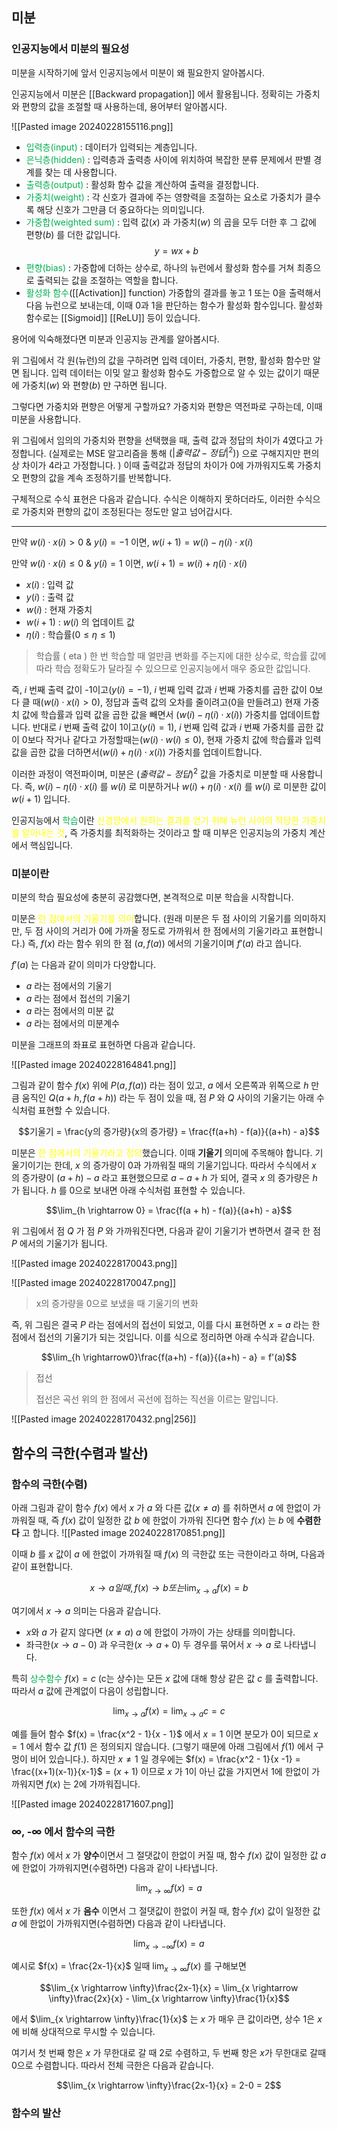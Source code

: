 
## 미분

### 인공지능에서 미분의 필요성

미분을 시작하기에 앞서 인공지능에서 미분이 왜 필요한지 알아봅시다.

인공지능에서 미분은 [[Backward propagation]] 에서 활용됩니다. 정확히는 가중치와 편향의 값을 조절할 때 사용하는데, 용어부터 알아봅시다.

![[Pasted image 20240228155116.png]]

- <font color="#00b050">입력층(input)</font> : 데이터가 입력되는 계층입니다.
- <font color="#00b050">은닉층(hidden)</font> : 입력층과 출력층 사이에 위치하여 복잡한 분류 문제에서 판별 경계를 찾는 데 사용합니다.
- <font color="#00b050">출력층(output)</font> : 활성화 함수 값을 계산하여 출력을 결정합니다.
- <font color="#00b050">가중치(weight)</font> : 각 신호가 결과에 주는 영향력을 조절하는 요소로 가중치가 클수록 해당 신호가 그만큼 더 중요하다는 의미입니다.
- <font color="#00b050">가중합(weighted sum)</font> : 입력 값($x$) 과 가중치($w$) 의 곱을 모두 더한 후 그 값에 편향($b$) 를 더한 값입니다.
$$y = wx + b$$
- <font color="#00b050">편향(bias)</font> : 가중합에 더하는 상수로, 하나의 뉴런에서 활성화 함수를 거쳐 최종으로 출력되는 값을 조절하는 역할을 합니다.
- <font color="#00b050">활성화 함수</font>([[Activation]] function) 가중합의 결과를 놓고 1 또는 0을 출력해서 다음 뉴런으로 보내는데, 이때 0과 1을 판단하는 함수가 활성화 함수입니다. 활성화 함수로는 [[Sigmoid]]  [[ReLU]] 등이 있습니다.

용어에 익숙해졌다면 미분과 인공지능 관계를 알아봅시다.

위 그림에서 각 원(뉴런)의 값을 구하려면 입력 데이터, 가중치, 편향, 활성화 함수만 알면 됩니다. 입력 데이터는 이밎 알고 활성화 함수도 가중합으로 알 수 있는 값이기 때문에 가중치($w$) 와 편향($b$) 만 구하면 됩니다.

그렇다면 가중치와 편향은 어떻게 구할까요? 가중치와 편향은 역전파로 구하는데, 이때 미분을 사용합니다.

위 그림에서 임의의 가중치와 편향을 선택했을 때, 출력 값과 정답의 차이가 4였다고 가정합니다. (실제로는 MSE 알고리즘을 통해 $(|출력 값 - 정답|^2)$) 으로 구해지지만 편의상 차이가 4라고 가정합니다. ) 이때 출력값과 정답의 차이가 0에 가까워지도록 가중치오 편향의 값을 계속 조정하기를 반복합니다.

구체적으로 수식 표현은 다음과 같습니다. 수식은 이해하지 못하더라도, 이러한 수식으로 가중치와 편향의 값이 조정된다는 정도만 알고 넘어갑시다.

---
만약 $w(i) \cdot x(i) > 0$ & $y(i) = -1$ 이면, $w(i+1) = w(i) - \eta(i) \cdot x(i)$ 

만약 $w(i) \cdot x(i) \leq 0$ & $y(i) = 1$ 이면, $w(i+1) = w(i) + \eta(i) \cdot x(i)$ 

- $x(i)$ : 입력 값
- $y(i)$ : 출력 값
- $w(i)$ : 현재 가중치
- $w(i+1)$ : $w(i)$ 의 업데이트 값
- $\eta(i)$ : 학습률($0 \leq \eta \leq 1$)
> 학습률 ( eta )
>한 번 학습할 때 얼만큼 변화를 주는지에 대한 상수로, 학습률 값에 따라 학습 정확도가 달라질 수 있으므로 인공지능에서 매우 중요한 값입니다.

즉, $i$ 번째 출력 값이 -1이고($y(i) = -1$), $i$ 번째 입력 값과 $i$ 번째 가중치를 곱한 값이 0보다 클 때($w(i) \cdot x(i) \gt 0$), 정답과 출력 값의 오차를 줄이려고(0을 만들려고) 현재 가중치 값에 학습률과 입력 값을 곱한 값을 빼면서 ($w(i) - \eta(i) \cdot x(i)$) 가중치를 업데이트합니다. 반대로 $i$ 번째 출력 값이 1이고($y(i) = 1$), $i$ 번째 입력 값과 $i$ 번째 가중치를 곱한 값이 0보다 작거나 같다고 가정할때는($w(i) \cdot w(i) \leq 0$), 현재 가중치 값에 학습률과 입력 값을 곱한 값을 더하면서($w(i) + \eta(i) \cdot x(i)$) 가중치를 업데이트합니다.

이러한 과정이 역전파이며, 미분은 $(출력 값 - 정답)^2$ 값을 가중치로 미분할 때 사용합니다. 즉, $w(i) - \eta(i) \cdot x(i)$ 를 $w(i)$ 로 미분하거나 $w(i) + \eta(i) \cdot x(i)$ 를 $w(i)$ 로 미분한 값이 $w(i + 1)$ 입니다.

인공지능에서 <font color="#00b050">학습</font>이란 <font color="#ffff00">신경망에서 원하는 결과를 얻기 위해 뉴런 사이의 적당한 가중치를 알아내는 것</font>, 즉 가중치를 최적화하는 것이라고 할 때 미부은 인공지능의 가중치 계산에서 핵심입니다. 

### 미분이란

미분의 학습 필요성에 충분히 공감했다면, 본격적으로 미분 학습을 시작합니다.

미분은 <font color="#ffff00">한 점에서의 기울기를 의미</font>합니다. (원래 미분은 두 점 사이의 기울기를 의미하지만, 두 점 사이의 거리가 0에 가까울 정도로 가까워서 한 점에서의 기울기라고 표현합니다.) 즉, $f(x)$ 라는 함수 위의 한 점 $(a, f(a))$ 에서의 기울기이며 $f'(a)$ 라고 씁니다.

$f'(a)$ 는 다음과 같이 의미가 다양합니다.

- $a$ 라는 점에서의 기울기
- $a$ 라는 점에서 접선의 기울기
- $a$ 라는 점에서의 미분 값
- $a$ 라는 점에서의 미분계수

미분을 그래프의 좌표로 표현하면 다음과 같습니다.

![[Pasted image 20240228164841.png]]

그림과 같이 함수 $f(x)$ 위에 $P(a, f(a))$ 라는 점이 있고, $a$ 에서 오른쪽과 위쪽으로 $h$ 만큼 움직인 $Q(a+h, f(a+h))$ 라는 두 점이 있을 때, 점 $P$ 와 $Q$ 사이의 기울기는 아래 수식처럼 표현할 수 있습니다.

$$기울기 = \frac{y의 증가량}{x의 증가량} = \frac{f(a+h) - f(a)}{(a+h) - a}$$

미분은 <font color="#ffff00">한 점에서의 기울기라고 정의</font>했습니다. 이때 **기울기** 의미에 주목해야 합니다. 기울기이기는 한데, $x$ 의 증가량이 0과 가까워질 때의 기울기입니다. 따라서 수식에서 $x$ 의 증가량이 $(a +h) - a$ 라고 표현했으므로 $a - a + h$ 가 되어, 결국 $x$ 의 증가량은 $h$ 가 됩니다. $h$ 를 0으로 보내면 아래 수식처럼 표현할 수 있습니다.

$$\lim_{h \rightarrow 0} = \frac{f(a + h) - f(a)}{(a+h) - a}$$

위 그림에서 점 $Q$ 가 점 $P$ 와 가까워진다면, 다음과 같이 기울기가 변하면서 결국 한 점 $P$ 에서의 기울기가 됩니다.

![[Pasted image 20240228170043.png]]

![[Pasted image 20240228170047.png]]
> x의 증가량을 0으로 보냈을 때 기울기의 변화

즉, 위 그림은 결국 $P$ 라는 점에서의 접선이 되었고, 이를 다시 표현하면 $x=a$ 라는 한 점에서 접선의 기울기가 되는 것입니다. 이를 식으로 정리하면 아래 수식과 같습니다.

$$\lim_{h \rightarrow0}\frac{f(a+h) - f(a)}{(a+h) - a} = f'(a)$$

> 접선
> 
> 접선은 곡선 위의 한 점에서 곡선에 접하는 직선을 이르는 말입니다.

![[Pasted image 20240228170432.png|256]]

## 함수의 극한(수렴과 발산)

### 함수의 극한(수렴)

아래 그림과 같이 함수 $f(x)$ 에서 $x$ 가 $a$ 와 다른 값($x \ne a$) 를 취하면서 $a$ 에 한없이 가까워질 때, 즉 $f(x)$ 값이 일정한 값 $b$ 에 한없이 가까워 진다면 함수 $f(x)$ 는 $b$ 에 **수렴한다** 고 합니다.
![[Pasted image 20240228170851.png]]

이때 $b$ 를 $x$ 값이 $a$ 에 한없이 가까워질 때 $f(x)$ 의 극한값 또는 극한이라고 하며, 다음과 같이 표현합니다.

$$x \rightarrow a일 때, f(x) \rightarrow b 또는 \lim_{x \rightarrow a}f(x) = b$$

여기에서 $x \rightarrow a$ 의미는 다음과 같습니다.

- $x$와 $a$ 가 같지 않다면 ($x \ne a$) $a$ 에 한없이 가까이 가는 상태를 의미합니다.
- 좌극한($x \rightarrow a - 0$) 과 우극한($x \rightarrow a + 0$) 두 경우를 묶어서 $x \rightarrow a$ 로 나타냅니다.

특히 <font color="#00b050">상수함수</font> $f(x) = c$ (c는 상수)는 모든 $x$ 값에 대해 항상 같은 값 $c$ 를 출력합니다. 따라서 $a$ 값에 관계없이 다음이 성립합니다.

$$\lim_{x \rightarrow a}f(x) = \lim_{x \rightarrow a}c = c$$

예를 들어 함수 $f(x) = \frac{x^2 - 1}{x - 1}$ 에서 $x=1$ 이면 분모가 0이 되므로 $x = 1$ 에서 함수 값 $f(1)$ 은 정의되지 않습니다. (그렇기 때문에 아래 그림에서 $f(1)$ 에서 구멍이 비어 있습니다.). 하지만 $x \ne 1$ 일 경우에는 $f(x) = \frac{x^2 - 1}{x -1} = \frac{(x+1)(x-1)}{x-1}$ = $(x+1)$ 이므로 $x$ 가 1이 아닌 값을 가지면서 1에 한없이 가까워지면 $f(x)$ 는 2에 가까워집니다.

![[Pasted image 20240228171607.png]]

### ∞, ‐∞ 에서 함수의 극한

함수 $f(x)$ 에서 $x$ 가 **양수**이면서 그 절댓값이 한없이 커질 때, 함수 $f(x)$ 값이 일정한 값 $a$ 에 한없이 가까워지면(수렴하면) 다음과 같이 나타냅니다.

$$\lim_{x \rightarrow \infty} f(x) = a$$

또한 $f(x)$ 에서 $x$ 가 **음수** 이면서 그 절댓값이 한없이 커질 때, 함수 $f(x)$ 값이 일정한 값 $a$ 에 한없이 가까워지면(수렴하면) 다음과 같이 나타냅니다.

$$\lim_{x \rightarrow -\infty}f(x) = a$$

예시로 $f(x) = \frac{2x-1}{x}$ 일때 $\lim_{x \rightarrow \infty}f(x)$ 를 구해보면

$$\lim_{x \rightarrow \infty}\frac{2x-1}{x} = \lim_{x \rightarrow \infty}\frac{2x}{x} - \lim_{x \rightarrow \infty}\frac{1}{x}$$

에서 $\lim_{x \rightarrow \infty}\frac{1}{x}$ 는 $x$ 가 매우 큰 값이라면, 상수 1은 $x$ 에 비해 상대적으로 무시할 수 있습니다.

여기서 첫 번째 항은 $x$ 가 무한대로 갈 때 2로 수렴하고, 두 번째 항은 $x$가 무한대로 갈때 0으로 수렴합니다. 따라서 전체 극한은 다음과 같습니다.

$$\lim_{x \rightarrow \infty}\frac{2x-1}{x} = 2-0 = 2$$

### 함수의 발산

